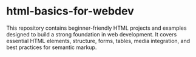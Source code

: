 # html-basics-for-webdev
This repository contains beginner-friendly HTML projects and examples designed to build a strong foundation in web development. It covers essential HTML elements, structure, forms, tables, media integration, and best practices for semantic markup.
